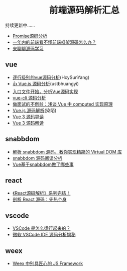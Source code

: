 <h1 align="center">前端源码解析汇总</h1>


持续更新中……


* [Promise源码分析](https://juejin.im/post/5c1cb4b0e51d455fb3109f48)
* [一年内的前端看不懂前端框架源码怎么办？](https://www.zhihu.com/question/350289336/answer/873350617)
* [来聊聊源码学习](https://juejin.im/post/5b18d2d7f265da6e410e0e20)

## vue
* [逐行级别的vue源码分析](https://github.com/HcySunYang/vue-design)(HcySunYang)
* [👍 Vue.js 源码分析](https://github.com/ustbhuangyi/vue-analysis)(ustbhuangyi)
* [入口文件开始，分析Vue源码实现](https://juejin.im/post/5adead636fb9a07aaf34d794)
* [vue-cli 源码分析](https://github.com/KuangPF/vue-cli-analysis)
* [做面试的不倒翁：浅谈 Vue 中 computed 实现原理](https://juejin.im/post/5b98c4da6fb9a05d353c5fd7)
* [Vue.js 源码解析](https://github.com/answershuto/learnVue)(染陌)
* [Vue 3 源码导读](https://juejin.im/post/5d977f47e51d4578453274b3)
* [Vue 3 源码解读](https://github.com/KieSun/vue-interpretation)

## snabbdom
* [解析 snabbdom 源码，教你实现精简的 Virtual DOM 库 ](https://github.com/creeperyang/blog/issues/33)
* [snabbdom 源码阅读分析](https://juejin.im/post/5b9200865188255c672e8cfd)
* [Vue基于snabbdom做了哪些事](https://juejin.im/post/5d1037e9e51d455d877e0d43)


## react
* [《React源码解析》系列完结！](https://juejin.im/post/5a84682ef265da4e83266cc4)
* [剖析 React 源码：先热个身](https://juejin.im/user/574f8d8d2e958a005fd4edac)


## vscode
* [VSCode 是怎么运行起来的？](https://www.barretlee.com/blog/2019/08/03/vscode-source-code-reading-notes/)
* [微软 VSCode IDE 源码分析揭秘](https://zhuanlan.zhihu.com/p/99587182)

## weex
* [Weex 中别具匠心的 JS Framework](https://halfrost.com/weex_js_framework/)
